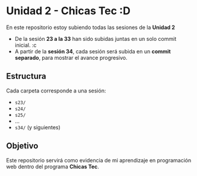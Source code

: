 # Unidad 2 - Chicas Tec :D

En este repositorio estoy subiendo todas las sesiones de la **Unidad 2**

- De la sesión **23 a la 33** han sido subidas juntas en un solo commit inicial. :c
- A partir de la **sesión 34**, cada sesión será subida en un **commit separado**, para mostrar el avance progresivo.

## Estructura
Cada carpeta corresponde a una sesión:
- `s23/`
- `s24/`
- `s25/`
- ...
- `s34/` (y siguientes)

## Objetivo
Este repositorio servirá como evidencia de mi aprendizaje en programación web dentro del programa **Chicas Tec**.
